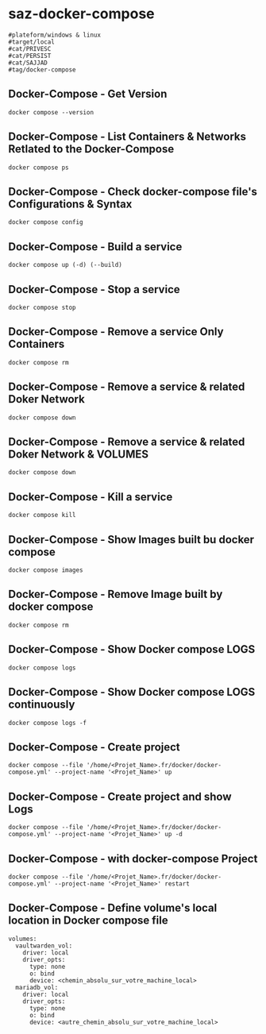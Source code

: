 # saz-docker-compose

```
#plateform/windows & linux
#target/local
#cat/PRIVESC
#cat/PERSIST
#cat/SAJJAD
#tag/docker-compose
```


## Docker-Compose - Get Version
```
docker compose --version
```


## Docker-Compose - List Containers & Networks Retlated to the Docker-Compose
```
docker compose ps
```


## Docker-Compose - Check docker-compose file's Configurations & Syntax
```
docker compose config
```


## Docker-Compose - Build a service
```
docker compose up (-d) (--build)
```


## Docker-Compose - Stop a service
```
docker compose stop
```


## Docker-Compose - Remove a service Only Containers
```
docker compose rm
```


## Docker-Compose - Remove a service & related Doker Network
```
docker compose down
```


## Docker-Compose - Remove a service & related Doker Network & VOLUMES
```
docker compose down
```


## Docker-Compose - Kill a service
```
docker compose kill
```


## Docker-Compose - Show Images built bu docker compose
```
docker compose images
```


## Docker-Compose - Remove Image built by docker compose
```
docker compose rm
```


## Docker-Compose - Show Docker compose LOGS
```
docker compose logs
```


## Docker-Compose - Show Docker compose LOGS continuously
```
docker compose logs -f
```


## Docker-Compose - Create project
```
docker compose --file '/home/<Projet_Name>.fr/docker/docker-compose.yml' --project-name '<Projet_Name>' up
```


## Docker-Compose - Create project and show Logs
```
docker compose --file '/home/<Projet_Name>.fr/docker/docker-compose.yml' --project-name '<Projet_Name>' up -d
```


## Docker-Compose - with docker-compose Project
```
docker compose --file '/home/<Projet_Name>.fr/docker/docker-compose.yml' --project-name '<Projet_Name>' restart
```

## Docker-Compose - Define volume's local location in Docker compose file
```
volumes:
  vaultwarden_vol:
    driver: local
    driver_opts:
      type: none
      o: bind
      device: <chemin_absolu_sur_votre_machine_local>
  mariadb_vol:
    driver: local
    driver_opts:
      type: none
      o: bind
      device: <autre_chemin_absolu_sur_votre_machine_local>
```

